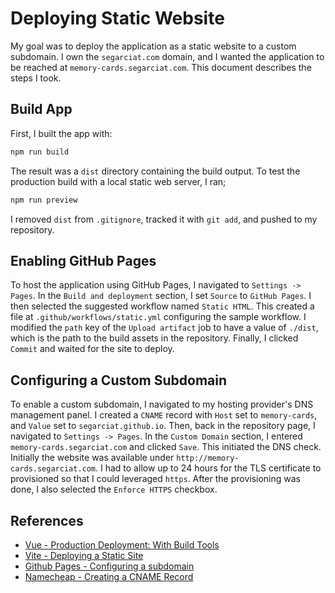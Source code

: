 # Deploying Static Website

My goal was to deploy the application as a static website to a custom subdomain. I
own the `segarciat.com` domain, and I wanted the application to be reached at
`memory-cards.segarciat.com`. This document describes the steps I took.

## Build App

First, I built the app with:

```bash
npm run build
```

The result was a `dist` directory containing the build output. To test the production
build with a local static web server, I ran;

```bash
npm run preview
```

I removed `dist` from `.gitignore`, tracked it with `git add`, and pushed to my repository.

## Enabling GitHub Pages

To host the application using GitHub Pages, I navigated to `Settings -> Pages`. In the
`Build and deployment` section, I set `Source` to `GitHub Pages`. I then selected
the suggested workflow named `Static HTML`. This created a file at `.github/workflows/static.yml`
configuring the sample workflow. I modified the `path` key of the `Upload artifact` job to have
a value of `./dist`, which is the path to the build assets in the repository. Finally, I clicked
`Commit` and waited for the site to deploy.

## Configuring a Custom Subdomain

To enable a custom subdomain, I navigated to my hosting provider's DNS management panel.
I created a `CNAME` record with `Host` set to `memory-cards`, and `Value` set to
`segarciat.github.io`. Then, back in the repository page, I navigated to `Settings -> Pages`.
In the `Custom Domain` section, I entered `memory-cards.segarciat.com` and clicked `Save`.
This initiated the DNS check. Initially the website was available under
`http://memory-cards.segarciat.com`. I had to allow up to 24 hours for the TLS certificate
to provisioned so that I could leveraged `https`. After the provisioning was done,
I also selected the `Enforce HTTPS` checkbox.

## References

- [Vue - Production Deployment: With Build Tools](https://vuejs.org/guide/best-practices/production-deployment.html#with-build-tools)
- [Vite - Deploying a Static Site](https://vite.dev/guide/static-deploy.html)
- [Github Pages - Configuring a subdomain](https://docs.github.com/en/pages/configuring-a-custom-domain-for-your-github-pages-site/managing-a-custom-domain-for-your-github-pages-site#configuring-a-subdomain)
- [Namecheap - Creating a CNAME Record](https://www.namecheap.com/support/knowledgebase/article.aspx/9646/2237/how-to-create-a-cname-record-for-your-domain/)